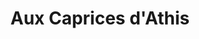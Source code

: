 ---
title: "Aux Caprices d'Athis"
url: /athis-mons/aux-caprices-dathis-place-rothenburg-ob-der-tauber/
shop: boulangerie
---